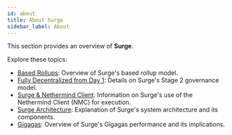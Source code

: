 ```yaml
---
id: about
title: About Surge
sidebar_label: About
---
```


This section provides an overview of **Surge**.

Explore these topics:

- [Based Rollups](./about/based-rollups): Overview of Surge's based rollup model.
- [Fully Decentralized from Day 1](./about/stage-2): Details on Surge's Stage 2 governance model.
- [Surge & Nethermind Client](./about/nethermind): Information on Surge's use of the Nethermind Client (NMC) for
  execution.
- [Surge Architecture](./about/architecture): Explanation of Surge's system architecture and its components.
- [Gigagas](./about/gigagas): Overview of Surge's Gigagas performance and its implications.

